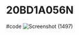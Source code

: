 # 20BD1A056N
#code
![Screenshot (1497)](https://github.com/sumedhaimp/20BD1A056N/assets/113005165/b52bcee6-95ff-4c3b-bf1c-599925fb59c3)

